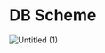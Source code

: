 # DB Scheme
![Untitled (1)](https://user-images.githubusercontent.com/66018731/222812038-d55eef78-5267-4434-a022-15f6e08c418b.png)
